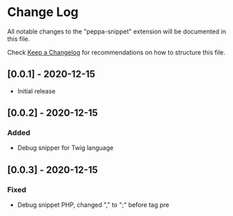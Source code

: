 # Change Log

All notable changes to the "peppa-snippet" extension will be documented in this file.

Check [Keep a Changelog](http://keepachangelog.com/) for recommendations on how to structure this file.

## [0.0.1] - 2020-12-15

- Initial release

## [0.0.2] - 2020-12-15

### Added
- Debug snipper for Twig language

## [0.0.3] - 2020-12-15

### Fixed
- Debug snippet PHP, changed "," to ";" before tag pre
